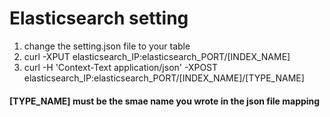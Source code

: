 # Elasticsearch setting

1. change the setting.json file to your table
2. curl -XPUT elasticsearch_IP:elasticsearch_PORT/[INDEX_NAME]
3. curl -H 'Context-Text application/json' -XPOST elasticsearch_IP:elasticsearch_PORT/[INDEX_NAME]/[TYPE_NAME]
#### [TYPE_NAME] must be the smae name you wrote in the json file mapping

